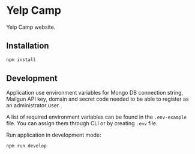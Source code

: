 # Yelp Camp

Yelp Camp website.

## Installation

```sh
npm install
```

## Development

Application use environment variables for Mongo DB connection string, Mailgun API key, domain and secret code needed to be able to register as an administrator user.

A list of required environment variables can be found in the `.env-example` file. You can assign them through CLI or by creating `.env` file.

Run application in development mode:
```sh
npm run develop
```
